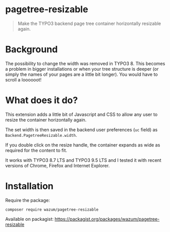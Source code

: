 # pagetree-resizable

> Make the TYPO3 backend page tree container horizontally resizable again.

# Background

The possibility to change the width was removed in TYPO3 8.
This becomes a problem in bigger installations or when your tree structure is deeper (or simply the names of your pages are a little bit longer).
You would have to scroll a loooooot!

# What does it do?

This extension adds a little bit of Javascript and CSS to allow any user to resize the container horizontally again.

The set width is then saved in the backend user preferences (`uc` field) as `Backend.PagetreeResizable.width`.

If you double click on the resize handle, the container expands as wide as required for the content to fit.

It works with TYPO3 8.7 LTS and TYPO3 9.5 LTS and I tested it with recent versions of Chrome, Firefox and Internet Explorer.

# Installation

Require the package:

    composer require wazum/pagetree-resizable
    

Available on packagist:
https://packagist.org/packages/wazum/pagetree-resizable

